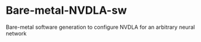 # Bare-metal-NVDLA-sw
Bare-metal software generation to configure NVDLA for an arbitrary neural network

